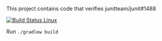 This project contains code that verifies junitteam/junit#1488

[![Build Status Linux](https://travis-ci.org/stefanbirkner/junit4-issue-1488.svg?branch=master)](https://travis-ci.org/stefanbirkner/junit4-issue-1488)

Run `./gradlew build`
